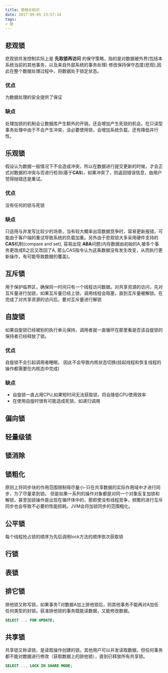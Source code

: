 ```yaml
---
title: 锁相关知识
date: 2017-09-05 23:57:14
tags:
- 锁
---
```


## 悲观锁

悲观锁并发控制实际上是 **先取锁再访问** 的保守策略，指的是对数据被外界(包括本系统当前的其他事务，以及来自外部系统的事务处理) 修改保持保守态度(悲观),因此在整个数据处理过程中，将数据处于锁定状态。

### 优点

为数据处理的安全提供了保证

### 缺点

处理加锁的机制会让数据库产生额外的开销，还会增加产生死锁的机会。在只读型事务处理中由于不会产生冲突，没必要使用锁，会增加系统负载，还有降低并行性。

<!-- more --> 

## 乐观锁

假设认为数据一般情况下不会造成冲突，所以在数据进行提交更新的时候，才会正式对数据的冲突与否进行检测(基于**CAS**)，如果冲突了，则返回错误信息，由用户觉得抛错还是重试。

### 优点

没有任何的锁与死锁

### 缺点

只适用与并发写比较少的场景，当有较大概率出现数据竞争时，容易更新报错，可能由于客户端的重试导致系统的负载加重。另外由于悲观锁大多采用硬件支持的 **CAS**机制(compare and set), 容易出现 **ABA**问题(内存数据由初始的A,被多个事务更改成B之后又改回了A, 那么CAS指令认为这条数据没有发生改变，从而执行更新操作，有可能导致数据的覆盖)。

## 互斥锁

用于保护临界区，确保同一时间只有一个线程访问数据。对共享资源的访问，先对互斥量进行加锁，如果互斥量已经上锁，调用线程会阻塞，直到互斥量被解锁。在完成了对共享资源的访问后，要对互斥量进行解锁

## 自旋锁

如果自旋锁已经被别的执行单元保持，调用者就一直循环在那里看是否该自旋锁的保持者已经释放了锁。

### 优点

自旋锁不会引起调用者睡眠， 因此不会导致内核状态切换(挂起线程和恢复线程的操作都需要在内核态中完成)

### 缺点

- 自旋锁一直占用CPU,如果短时间无法获取锁，将会降低CPU使用效率
- 在使用自旋时很有可能造成死锁，如递归调用

## 偏向锁

## 轻量级锁

## 锁消除

## 锁粗化

原则上将同步块的作用范围限制得尽量小-只在共享数据的实际作用域中才进行同步，为了尽量拿到锁。
但是如果一系列的操作对象都是对同一个对象反复加锁和解锁，甚至加锁操作是出现在循环体中的，那即使没有线程竞争，频繁的进行互斥同步也会导致不必要的性能损耗。JVM会将加锁同步的范围粗化。

## 公平锁

每个线程抢占锁的顺序为先后调用lock方法的顺序依次获取锁

## 行锁

## 表锁

## 排它锁

排他锁又称写锁，如果事务T对数据A加上排他锁后，则其他事务不能再对A加任任何类型的封锁。获准排他锁的事务既能读数据，又能修改数据。

```sql
SELECT ... FOR UPDATE;
```

## 共享锁

共享锁又称读锁，是读取操作创建的锁。其他用户可以并发读取数据，但任何事务都不能对数据进行修改（获取数据上的排他锁），直到已释放所有共享锁。

```sql
SELECT ... LOCK IN SHARE MODE;
```



